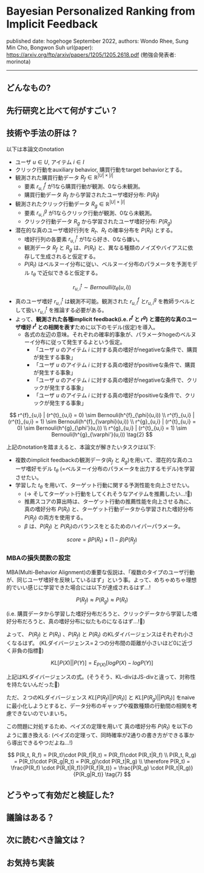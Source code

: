 # Bayesian Personalized Ranking from Implicit Feedback

published date: hogehoge September 2022,
authors: Wondo Rhee, Sung Min Cho, Bongwon Suh
url(paper): https://arxiv.org/ftp/arxiv/papers/1205/1205.2618.pdf
(勉強会発表者: morinota)

---

## どんなもの?

## 先行研究と比べて何がすごい？

## 技術や手法の肝は？

以下は本論文のnotation

- ユーザ $u \in U$, アイテム $i \in I$
- クリック行動をauxiliary behavior, 購買行動をtarget behaviorとする。
- 観測された購買行動データ $R_f \in \mathbb{R}^{|U| \times |I|}$
  - 要素 $r^{f}_{u,i}$ が1なら購買行動が観測、0なら未観測。
  - 購買行動データ $R_f$ から学習されたユーザ嗜好分布: $P(R_f)$
- 観測されたクリック行動データ $R_g \in \mathbb{R}^{|U| \times |I|}$
  - 要素 $r^{g}_{u,i}$ が1ならクリック行動が観測、0なら未観測。
  - クリック行動データ $R_g$ から学習されたユーザ嗜好分布: $P(R_g)$
- 潜在的な真のユーザ嗜好行列を $R_t$、$R_t$ の確率分布を $P(R_t)$ とする。
  - 嗜好行列の各要素 $r^{t}_{u,i}$ が1なら好き、0なら嫌い。
  - 観測データ $R_f$ と $R_g$ は、$P(R_t)$ と、異なる種類のノイズやバイアスに依存して生成されると仮定する。
  - $P(R_t)$ はベルヌーイ分布に従い、ベルヌーイ分布のパラメータを予測モデル $t_{\theta}$ で近似できると仮定する。

$$
r^{t}_{u,i} \sim Bernoulli(t_{\theta}(u,i))
\tag{1}
$$

- 真のユーザ嗜好 $r^{t}_{u,i}$ は観測不可能。観測された $r^{f}_{u,i}$ と$r^{g}_{u,i}$ を教師ラベルとして扱い $r^{t}_{u,i}$ を推論する必要がある。
- よって、**観測された各種implicit feedback(i.e. $r^{f}$ と $r^{g}$) と潜在的な真のユーザ嗜好 $r^{t}$ との相関を表す**ために以下のモデル(仮定)を導入。
  - 各式の左辺の意味。それぞれの確率的事象が、パラメータhogeのベルヌーイ分布に従って発生するよという仮定。
    - 「ユーザ $u$ のアイテム $i$ に対する真の嗜好がnegativeな条件で、購買が発生する事象」
    - 「ユーザ $u$ のアイテム $i$ に対する真の嗜好がpositiveな条件で、購買が発生する事象」
    - 「ユーザ $u$ のアイテム $i$ に対する真の嗜好がnegativeな条件で、クリックが発生する事象」
    - 「ユーザ $u$ のアイテム $i$ に対する真の嗜好がpositiveな条件で、クリックが発生する事象」

$$
r^{f}_{u,i} | (r^{t}_{u,i} = 0) \sim Bernouli(h^{f}_{\phi}(u,i))
\\
r^{f}_{u,i} | (r^{t}_{u,i} = 1) \sim Bernouli(h^{f}_{\varphi}(u,i))
\\
r^{g}_{u,i} | (r^{t}_{u,i} = 0) \sim Bernouli(h^{g}_{\phi'}(u,i))
\\
r^{g}_{u,i} | (r^{t}_{u,i} = 1) \sim Bernouli(h^{g}_{\varphi'}(u,i))
\tag{2}
$$

上記のnotationを踏まえると、本論文が解きたいタスクは以下:

- 複数のimplicit feedbackの観測データ($R_f$ と $R_g$)を用いて、潜在的な真のユーザ嗜好モデル $t_{\theta}$ (=ベルヌーイ分布のパラメータを出力するモデル)を学習させたい。
- 学習した $t_{\theta}$ を用いて、ターゲット行動に関する予測性能を向上させたい。
  - (-> そしてターゲット行動をしてくれそうなアイテムを推薦したい...!:thinking:)
  - 推薦スコアの算出時は、ターゲット行動の推薦性能を向上させる為に、真の嗜好分布 $P(R_t)$ と、ターゲット行動データから学習された嗜好分布 $P(R_f)$ の両方を使用する。
  - $\beta$ は、$P(R_f)$ と $P(R_t)$のバランスをとるためのハイパーパラメータ。

$$
score = \beta P(R_t) + (1 - \beta)P(R_f)
\tag{3}
$$

### MBAの損失関数の設定

MBA(Multi-Behavior Alignment)の重要な仮説は、「複数のタイプのユーザ行動が、同じユーザ嗜好を反映しているはず」という事。よって、めちゃめちゃ理想的でいい感じに学習できた場合には以下が達成されるはず...!

$$
P(R_f) \approx P(R_g) \approx P(R_t)
\tag{4}
$$

(i.e. 購買データから学習した嗜好分布だろうと、クリックデータから学習した嗜好分布だろうと、真の嗜好分布に似たものになるはず...!:thinking:)

よって、 $P(R_f)$ と $P(R_t)$ 、$P(R_f)$ と $P(R_t)$ のKLダイバージェンスはそれぞれ小さくなるはず。
(KLダイバージェンス=２つの分布間の距離が小さいほど0に近づく非負の指標:thinking:)

$$
KL[P(X)||P(Y)] = E_{P(X)}[log P(X) - log P(Y)]
$$

上記はKLダイバージェンスの式。(そうそう、KL-divはJS-divと違って、対称性を持たないんだった:thinking:)

ただ、２つのKLダイバージェンス $KL[P(R_f) || P(R_t)]$ と $KL[P(R_g) || P(R_t)]$ をnaiveに最小化しようとすると、データ分布のギャップや複数種類の行動間の相関を考慮できないのでいまいち。

この問題に対処するため、ベイズの定理を用いて 真の嗜好分布 $P(R_t)$ を以下のように置き換える:
(ベイズの定理って、同時確率が2通りの書き方ができる事から導出できるやつだよね...!)

$$
P(R_t, R_f) = P(R_t)\cdot P(R_f|R_t) = P(R_f)\cdot P(R_t|R_f)
\\
P(R_t, R_g) = P(R_t)\cdot P(R_g|R_t) = P(R_g)\cdot P(R_t|R_g)
\\
\therefore
P(R_t) = \frac{P(R_f) \cdot P(R_t|R_f)}{P(R_f|R_t)}
= \frac{P(R_g) \cdot P(R_t|R_g)}{P(R_g|R_t)}
\tag{7}
$$

## どうやって有効だと検証した?

## 議論はある？

## 次に読むべき論文は？

## お気持ち実装
